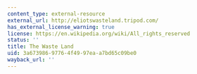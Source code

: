 ```yaml
---
content_type: external-resource
external_url: http://eliotswasteland.tripod.com/
has_external_license_warning: true
license: https://en.wikipedia.org/wiki/All_rights_reserved
status: ''
title: The Waste Land
uid: 3a673986-9776-4f49-97ea-a7bd65c09be0
wayback_url: ''
---
```

